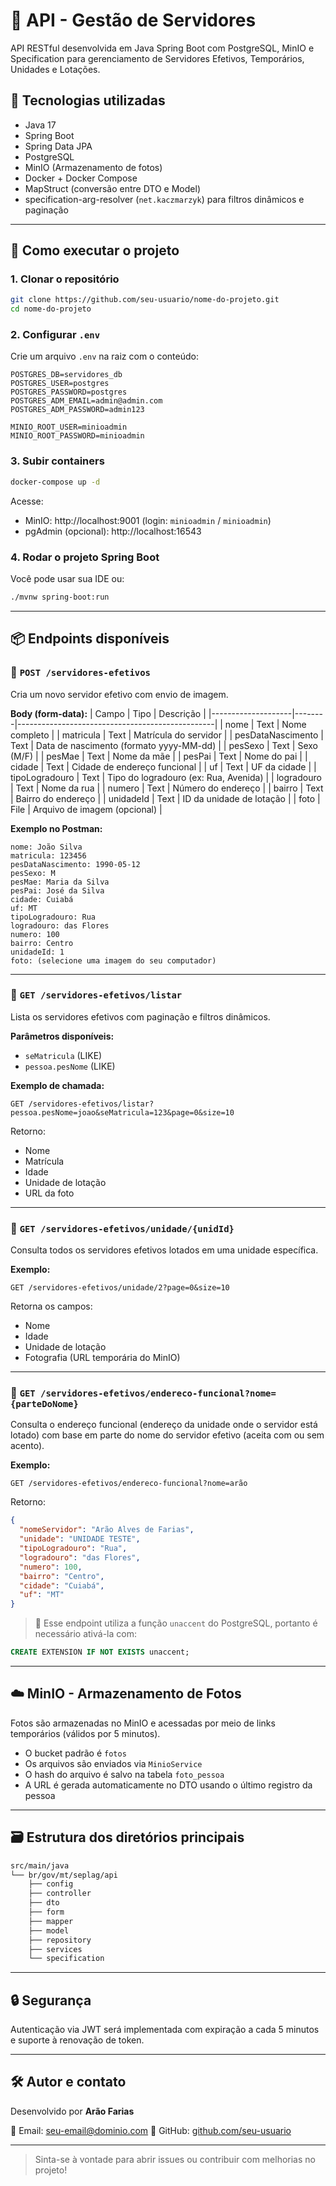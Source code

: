 # 📘 API - Gestão de Servidores

API RESTful desenvolvida em Java Spring Boot com PostgreSQL, MinIO e Specification para gerenciamento de Servidores Efetivos, Temporários, Unidades e Lotações.

## 🚀 Tecnologias utilizadas

- Java 17
- Spring Boot
- Spring Data JPA
- PostgreSQL
- MinIO (Armazenamento de fotos)
- Docker + Docker Compose
- MapStruct (conversão entre DTO e Model)
- specification-arg-resolver (`net.kaczmarzyk`) para filtros dinâmicos e paginação

---

## 🧱 Como executar o projeto

### 1. Clonar o repositório
```bash
git clone https://github.com/seu-usuario/nome-do-projeto.git
cd nome-do-projeto
```

### 2. Configurar `.env`
Crie um arquivo `.env` na raiz com o conteúdo:
```env
POSTGRES_DB=servidores_db
POSTGRES_USER=postgres
POSTGRES_PASSWORD=postgres
POSTGRES_ADM_EMAIL=admin@admin.com
POSTGRES_ADM_PASSWORD=admin123

MINIO_ROOT_USER=minioadmin
MINIO_ROOT_PASSWORD=minioadmin
```

### 3. Subir containers
```bash
docker-compose up -d
```
Acesse:
- MinIO: http://localhost:9001 (login: `minioadmin` / `minioadmin`)
- pgAdmin (opcional): http://localhost:16543

### 4. Rodar o projeto Spring Boot
Você pode usar sua IDE ou:
```bash
./mvnw spring-boot:run
```

---

## 📦 Endpoints disponíveis

### 🔹 `POST /servidores-efetivos`
Cria um novo servidor efetivo com envio de imagem.

**Body (form-data):**
| Campo              | Tipo  | Descrição                                      |
|--------------------|--------|-------------------------------------------------|
| nome               | Text  | Nome completo                                   |
| matricula          | Text  | Matrícula do servidor                           |
| pesDataNascimento  | Text  | Data de nascimento (formato yyyy-MM-dd)         |
| pesSexo            | Text  | Sexo (M/F)                                      |
| pesMae             | Text  | Nome da mãe                                     |
| pesPai             | Text  | Nome do pai                                     |
| cidade             | Text  | Cidade de endereço funcional                    |
| uf                 | Text  | UF da cidade                                    |
| tipoLogradouro     | Text  | Tipo do logradouro (ex: Rua, Avenida)           |
| logradouro         | Text  | Nome da rua                                     |
| numero             | Text  | Número do endereço                              |
| bairro             | Text  | Bairro do endereço                              |
| unidadeId          | Text  | ID da unidade de lotação                        |
| foto               | File  | Arquivo de imagem (opcional)                    |

**Exemplo no Postman:**

```
nome: João Silva
matricula: 123456
pesDataNascimento: 1990-05-12
pesSexo: M
pesMae: Maria da Silva
pesPai: José da Silva
cidade: Cuiabá
uf: MT
tipoLogradouro: Rua
logradouro: das Flores
numero: 100
bairro: Centro
unidadeId: 1
foto: (selecione uma imagem do seu computador)
```

---

### 🔹 `GET /servidores-efetivos/listar`
Lista os servidores efetivos com paginação e filtros dinâmicos.

**Parâmetros disponíveis:**
- `seMatricula` (LIKE)
- `pessoa.pesNome` (LIKE)

**Exemplo de chamada:**
```
GET /servidores-efetivos/listar?pessoa.pesNome=joao&seMatricula=123&page=0&size=10
```

Retorno:
- Nome
- Matrícula
- Idade
- Unidade de lotação
- URL da foto

---

### 🔹 `GET /servidores-efetivos/unidade/{unidId}`
Consulta todos os servidores efetivos lotados em uma unidade específica.

**Exemplo:**
```
GET /servidores-efetivos/unidade/2?page=0&size=10
```

Retorna os campos:
- Nome
- Idade
- Unidade de lotação
- Fotografia (URL temporária do MinIO)

---

### 🔹 `GET /servidores-efetivos/endereco-funcional?nome={parteDoNome}`
Consulta o endereço funcional (endereço da unidade onde o servidor está lotado) com base em parte do nome do servidor efetivo (aceita com ou sem acento).

**Exemplo:**
```
GET /servidores-efetivos/endereco-funcional?nome=arão
```

Retorno:
```json
{
  "nomeServidor": "Arão Alves de Farias",
  "unidade": "UNIDADE TESTE",
  "tipoLogradouro": "Rua",
  "logradouro": "das Flores",
  "numero": 100,
  "bairro": "Centro",
  "cidade": "Cuiabá",
  "uf": "MT"
}
```

> 🔎 Esse endpoint utiliza a função `unaccent` do PostgreSQL, portanto é necessário ativá-la com:
```sql
CREATE EXTENSION IF NOT EXISTS unaccent;
```

---

## ☁️ MinIO - Armazenamento de Fotos

Fotos são armazenadas no MinIO e acessadas por meio de links temporários (válidos por 5 minutos).

- O bucket padrão é `fotos`
- Os arquivos são enviados via `MinioService`
- O hash do arquivo é salvo na tabela `foto_pessoa`
- A URL é gerada automaticamente no DTO usando o último registro da pessoa

---

## 🗃️ Estrutura dos diretórios principais

```bash
src/main/java
└── br/gov/mt/seplag/api
    ├── config
    ├── controller
    ├── dto
    ├── form
    ├── mapper
    ├── model
    ├── repository
    ├── services
    └── specification
```

---

## 🔒 Segurança

Autenticação via JWT será implementada com expiração a cada 5 minutos e suporte à renovação de token.

---

## 🛠️ Autor e contato

Desenvolvido por **Arão Farias**

📧 Email: seu-email@dominio.com
🔗 GitHub: [github.com/seu-usuario](https://github.com/seu-usuario)

---

> Sinta-se à vontade para abrir issues ou contribuir com melhorias no projeto!

